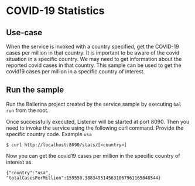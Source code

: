 # COVID-19 Statistics
## Use-case
When the service is invoked with a country specified, get the COVID-19 cases per million in that country. It is important to be aware of the covid situation in a specific country. We may need to get information about the reported covid cases in that country. This sample can be used to get the covid19 cases per million in a specific country of interest.

## Run the sample
Run the Ballerina project created by the service sample by executing `bal run` from the root.

Once successfully executed, Listener will be started at port 8090. Then you need to invoke the service using the following curl command. Provide the specific country code. Example `usa`
```
$ curl http://localhost:8090/stats/[<country>]
```
Now you can get the covid19 cases per million in the specific country of interest as
```
{"country":"usa", "totalCasesPerMillion":159550.3883495145631067961165048544}
```
